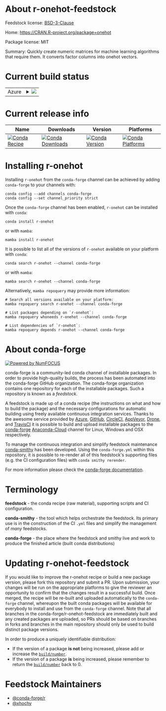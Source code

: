 About r-onehot-feedstock
========================

Feedstock license: [BSD-3-Clause](https://github.com/conda-forge/r-onehot-feedstock/blob/main/LICENSE.txt)

Home: https://CRAN.R-project.org/package=onehot

Package license: MIT

Summary: Quickly create numeric matrices for machine learning algorithms that require them. It converts factor columns into onehot vectors.

Current build status
====================


<table>
    
  <tr>
    <td>Azure</td>
    <td>
      <details>
        <summary>
          <a href="https://dev.azure.com/conda-forge/feedstock-builds/_build/latest?definitionId=7206&branchName=main">
            <img src="https://dev.azure.com/conda-forge/feedstock-builds/_apis/build/status/r-onehot-feedstock?branchName=main">
          </a>
        </summary>
        <table>
          <thead><tr><th>Variant</th><th>Status</th></tr></thead>
          <tbody><tr>
              <td>linux_64_r_base4.2</td>
              <td>
                <a href="https://dev.azure.com/conda-forge/feedstock-builds/_build/latest?definitionId=7206&branchName=main">
                  <img src="https://dev.azure.com/conda-forge/feedstock-builds/_apis/build/status/r-onehot-feedstock?branchName=main&jobName=linux&configuration=linux%20linux_64_r_base4.2" alt="variant">
                </a>
              </td>
            </tr><tr>
              <td>linux_64_r_base4.3</td>
              <td>
                <a href="https://dev.azure.com/conda-forge/feedstock-builds/_build/latest?definitionId=7206&branchName=main">
                  <img src="https://dev.azure.com/conda-forge/feedstock-builds/_apis/build/status/r-onehot-feedstock?branchName=main&jobName=linux&configuration=linux%20linux_64_r_base4.3" alt="variant">
                </a>
              </td>
            </tr><tr>
              <td>osx_64_r_base4.2</td>
              <td>
                <a href="https://dev.azure.com/conda-forge/feedstock-builds/_build/latest?definitionId=7206&branchName=main">
                  <img src="https://dev.azure.com/conda-forge/feedstock-builds/_apis/build/status/r-onehot-feedstock?branchName=main&jobName=osx&configuration=osx%20osx_64_r_base4.2" alt="variant">
                </a>
              </td>
            </tr><tr>
              <td>osx_64_r_base4.3</td>
              <td>
                <a href="https://dev.azure.com/conda-forge/feedstock-builds/_build/latest?definitionId=7206&branchName=main">
                  <img src="https://dev.azure.com/conda-forge/feedstock-builds/_apis/build/status/r-onehot-feedstock?branchName=main&jobName=osx&configuration=osx%20osx_64_r_base4.3" alt="variant">
                </a>
              </td>
            </tr><tr>
              <td>win_64</td>
              <td>
                <a href="https://dev.azure.com/conda-forge/feedstock-builds/_build/latest?definitionId=7206&branchName=main">
                  <img src="https://dev.azure.com/conda-forge/feedstock-builds/_apis/build/status/r-onehot-feedstock?branchName=main&jobName=win&configuration=win%20win_64_" alt="variant">
                </a>
              </td>
            </tr>
          </tbody>
        </table>
      </details>
    </td>
  </tr>
</table>

Current release info
====================

| Name | Downloads | Version | Platforms |
| --- | --- | --- | --- |
| [![Conda Recipe](https://img.shields.io/badge/recipe-r--onehot-green.svg)](https://anaconda.org/conda-forge/r-onehot) | [![Conda Downloads](https://img.shields.io/conda/dn/conda-forge/r-onehot.svg)](https://anaconda.org/conda-forge/r-onehot) | [![Conda Version](https://img.shields.io/conda/vn/conda-forge/r-onehot.svg)](https://anaconda.org/conda-forge/r-onehot) | [![Conda Platforms](https://img.shields.io/conda/pn/conda-forge/r-onehot.svg)](https://anaconda.org/conda-forge/r-onehot) |

Installing r-onehot
===================

Installing `r-onehot` from the `conda-forge` channel can be achieved by adding `conda-forge` to your channels with:

```
conda config --add channels conda-forge
conda config --set channel_priority strict
```

Once the `conda-forge` channel has been enabled, `r-onehot` can be installed with `conda`:

```
conda install r-onehot
```

or with `mamba`:

```
mamba install r-onehot
```

It is possible to list all of the versions of `r-onehot` available on your platform with `conda`:

```
conda search r-onehot --channel conda-forge
```

or with `mamba`:

```
mamba search r-onehot --channel conda-forge
```

Alternatively, `mamba repoquery` may provide more information:

```
# Search all versions available on your platform:
mamba repoquery search r-onehot --channel conda-forge

# List packages depending on `r-onehot`:
mamba repoquery whoneeds r-onehot --channel conda-forge

# List dependencies of `r-onehot`:
mamba repoquery depends r-onehot --channel conda-forge
```


About conda-forge
=================

[![Powered by
NumFOCUS](https://img.shields.io/badge/powered%20by-NumFOCUS-orange.svg?style=flat&colorA=E1523D&colorB=007D8A)](https://numfocus.org)

conda-forge is a community-led conda channel of installable packages.
In order to provide high-quality builds, the process has been automated into the
conda-forge GitHub organization. The conda-forge organization contains one repository
for each of the installable packages. Such a repository is known as a *feedstock*.

A feedstock is made up of a conda recipe (the instructions on what and how to build
the package) and the necessary configurations for automatic building using freely
available continuous integration services. Thanks to the awesome service provided by
[Azure](https://azure.microsoft.com/en-us/services/devops/), [GitHub](https://github.com/),
[CircleCI](https://circleci.com/), [AppVeyor](https://www.appveyor.com/),
[Drone](https://cloud.drone.io/welcome), and [TravisCI](https://travis-ci.com/)
it is possible to build and upload installable packages to the
[conda-forge](https://anaconda.org/conda-forge) [Anaconda-Cloud](https://anaconda.org/)
channel for Linux, Windows and OSX respectively.

To manage the continuous integration and simplify feedstock maintenance
[conda-smithy](https://github.com/conda-forge/conda-smithy) has been developed.
Using the ``conda-forge.yml`` within this repository, it is possible to re-render all of
this feedstock's supporting files (e.g. the CI configuration files) with ``conda smithy rerender``.

For more information please check the [conda-forge documentation](https://conda-forge.org/docs/).

Terminology
===========

**feedstock** - the conda recipe (raw material), supporting scripts and CI configuration.

**conda-smithy** - the tool which helps orchestrate the feedstock.
                   Its primary use is in the construction of the CI ``.yml`` files
                   and simplify the management of *many* feedstocks.

**conda-forge** - the place where the feedstock and smithy live and work to
                  produce the finished article (built conda distributions)


Updating r-onehot-feedstock
===========================

If you would like to improve the r-onehot recipe or build a new
package version, please fork this repository and submit a PR. Upon submission,
your changes will be run on the appropriate platforms to give the reviewer an
opportunity to confirm that the changes result in a successful build. Once
merged, the recipe will be re-built and uploaded automatically to the
`conda-forge` channel, whereupon the built conda packages will be available for
everybody to install and use from the `conda-forge` channel.
Note that all branches in the conda-forge/r-onehot-feedstock are
immediately built and any created packages are uploaded, so PRs should be based
on branches in forks and branches in the main repository should only be used to
build distinct package versions.

In order to produce a uniquely identifiable distribution:
 * If the version of a package **is not** being increased, please add or increase
   the [``build/number``](https://docs.conda.io/projects/conda-build/en/latest/resources/define-metadata.html#build-number-and-string).
 * If the version of a package **is** being increased, please remember to return
   the [``build/number``](https://docs.conda.io/projects/conda-build/en/latest/resources/define-metadata.html#build-number-and-string)
   back to 0.

Feedstock Maintainers
=====================

* [@conda-forge/r](https://github.com/conda-forge/r/)
* [@xhochy](https://github.com/xhochy/)

